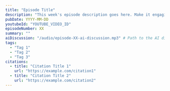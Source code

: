 ```yaml
---
title: "Episode Title"
description: "This week's episode description goes here. Make it engaging and informative, summarizing the main topics covered in the episode."
pubDate: YYYY-MM-DD
youtubeId: "YOUTUBE_VIDEO_ID"
episodeNumber: XX
summary: ""
aiDiscussion: "/audio/episode-XX-ai-discussion.mp3" # Path to the AI discussion audio file
tags:
  - "Tag 1"
  - "Tag 2"
  - "Tag 3"
citations:
  - title: "Citation Title 1"
    url: "https://example.com/citation1"
  - title: "Citation Title 2"
    url: "https://example.com/citation2"
---
```


<!-- Add any additional episode content, show notes, or transcripts here -->